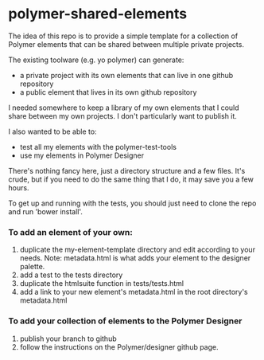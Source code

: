 polymer-shared-elements
=======================

The idea of this repo is to provide a simple template for a collection of Polymer elements that can be shared between multiple private projects.

The existing toolware (e.g. yo polymer) can generate:

- a private project with its own elements that can live in one github repository
- a public element that lives in its own github repository

I needed somewhere to keep a library of my own elements that I could share between my own projects. I don't particularly want to publish it.

I also wanted to be able to:

- test all my elements with the polymer-test-tools
- use my elements in Polymer Designer

There's nothing fancy here, just a directory structure and a few files. It's crude, but if you need to do the same thing that I do, it may save you a few hours.

To get up and running with the tests, you should just need to clone the repo and run 'bower install'.

### To add an element of your own:

1. duplicate the my-element-template directory and edit according to your needs. Note: metadata.html is what adds your element to the designer palette.
2. add a test to the tests directory 
3. duplicate the htmlsuite function in tests/tests.html
4. add a link to your new element's metadata.html in the root directory's metadata.html

### To add your collection of elements to the Polymer Designer

1. publish your branch to github
2. follow the instructions on the Polymer/designer github page.
